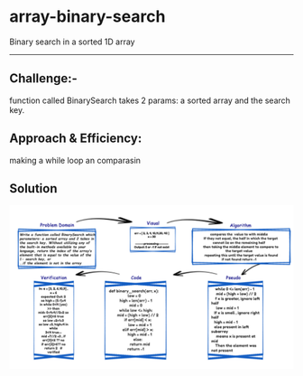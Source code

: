 # array-binary-search

Binary search in a sorted 1D array

- - -

## Challenge:-

function called BinarySearch takes 2 params: a sorted array and the search key.

## Approach & Efficiency:

making a while loop an comparasin

## Solution

![arrayBinarySearch](./Untitled-3.jpg)